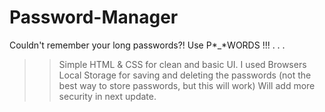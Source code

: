 # Password-Manager

Couldn't remember your long passwords?! Use P*_*WORDS !!! 
.
.
.
>> Simple HTML & CSS for clean and basic UI.
>> I used Browsers Local Storage for saving and deleting the passwords (not the best way to store passwords, but this will work)
Will add more security in next update.

